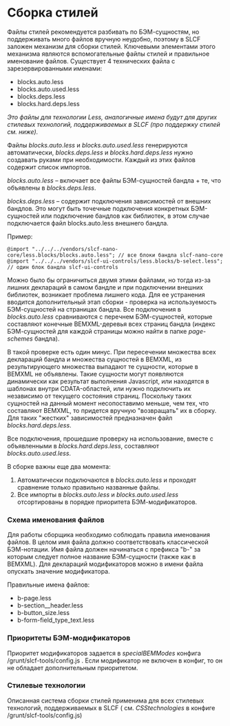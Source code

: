 Сборка стилей
=========

Файлы стилей рекомендуется разбивать по БЭМ-сущностям, но поддерживать много файлов вручную неудобно, поэтому в SLCF заложен механизм для сборки стилей. Ключевыми элементами этого механизма являются вспомогательные файлы стилей и правильное именование файлов. Существует 4 технических файла с зарезервированными именами:

- blocks.auto.less
- blocks.auto.used.less
- blocks.deps.less
- blocks.hard.deps.less

_Это файлы для технологии Less, аналогичные имена будут для других стилевых технологий, поддерживаемых в SLCF (про поддержку стилей см. ниже)._

Файлы _blocks.auto.less_ и _blocks.auto.used.less_ генерируются автоматически, _blocks.deps.less_ и _blocks.hard.deps.less_ нужно создавать руками при необходимости. Каждый из этих файлов содержит список импортов.

_blocks.auto.less_ – включает все файлы БЭМ-сущностей бандла + те, что объявлены в _blocks.deps.less_.

_blocks.deps.less_ – содержит подключения зависимостей от внешних бандлов. Это могут быть точечные подключения конкретных БЭМ-сущностей или подключение бандлов как библиотек, в этом случае подключается файл blocks.auto.less внешнего бандла.

Пример:
```
@import "../../../vendors/slcf-nano-core/less.blocks/blocks.auto.less"; // все блоки бандла slcf-nano-core
@import "../../../vendors/slcf-ui-controls/less.blocks/b-select.less"; // один блок бандла slcf-ui-controls
```

Можно было бы ограничиться двумя этими файлами, но тогда из-за лишних деклараций в самом бандле и при подключении внешних библиотек, возникает проблема лишнего кода. Для ее устранения вводится дополнительный этап сборки - проверка на используемость БЭМ-сущностей на страницах бандла. Все подключения в _blocks.auto.less_ сравниваются с перечнем БЭМ-сущностей, которые составляют конечные BEMXML-деревья всех страниц бандла (индекс БЭМ-сущностей для каждой страницы можно найти в папке _page-schemes_ бандла).

В такой проверке есть один минус. При пересечении множества всех деклараций бандла и множества сущностей в BEMXML, из результирующего множества выпадают те сущности, которые в BEMXML не объявлены. Такие сущности могут появляются динамически как  результат выполнения Javascript, или находятся в шаблонах внутри CDATA-областей, или нужно подключить их независимо от текущего состояния страниц. Поскольку таких сущностей на данный момент несопоставимо меньше, чем тех, что составляют BEMXML, то придется вручную "возвращать" их в сборку. Для таких "жестких" зависимостей предназначен файл _blocks.hard.deps.less_.

Все подключения, прошедшие проверку на использование, вместе с объявленными в _blocks.hard.deps.less_, составляют _blocks.auto.used.less_.

В сборке важны еще два момента: 

1. Автоматически подключаются в _blocks.auto.less_ и проходят сравнение только правильно названные файлы.
2. Все импорты в _blocks.auto.less_ и _blocks.auto.used.less_ отсортированы в порядке приоритета БЭМ-модификаторов.

### Схема именования файлов

Для работы сборщика необходимо соблюдать правила именования файлов. В целом имя файла должно соответствовать классической БЭМ-нотации. Имя файла должен начинаться с префикса "b-" за которым следует полное название БЭМ-сущности (также как в BEMXML). Для деклараций модификаторов можно в имени файла опускать значение модификатора. 

Правильные имена файлов:

- b-page.less
- b-section__header.less
- b-button_size.less
- b-form-field_type_text.less

### Приоритеты БЭМ-модификаторов

Приоритет модификаторов задается в _specialBEMModes_ конфига /grunt/slcf-tools/config.js . Если модификатор не включен в конфиг, то он не обладает дополнительным приоритетом.

### Стилевые технологии

Описанная система сборки стилей применима для всех стилевых технологий, поддерживаемых в SLCF ( см. _CSStechnologies_ в конфиге /grunt/slcf-tools/config.js)
